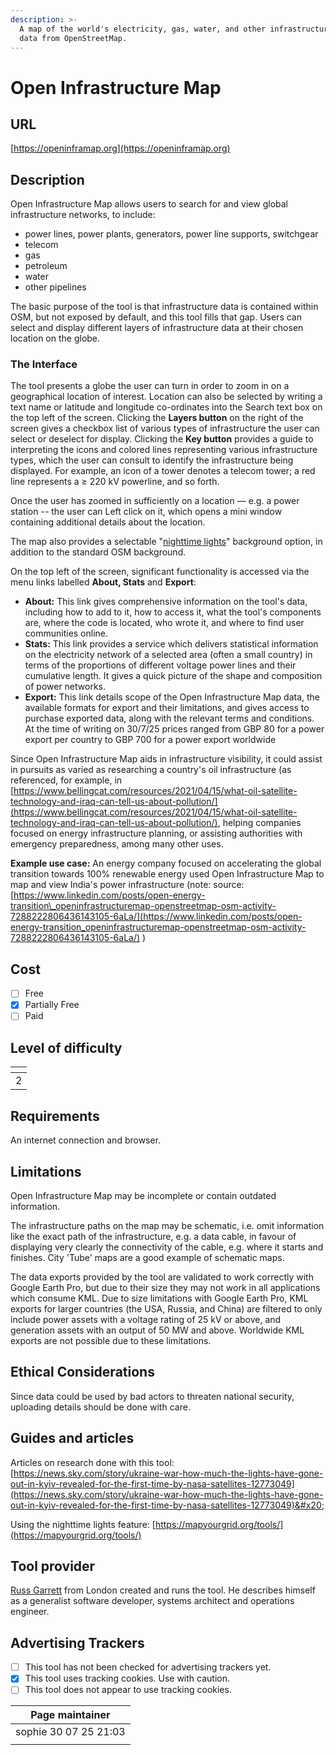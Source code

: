 ```yaml
---
description: >-
  A map of the world's electricity, gas, water, and other infrastructure, using
  data from OpenStreetMap.
---
```


# Open Infrastructure Map

## URL

[https://openinframap.org](https://openinframap.org)

## Description

Open Infrastructure Map allows users to search for and view global infrastructure networks, to include:

* power lines, power plants, generators, power line supports, switchgear
* telecom
* gas
* petroleum
* water
* other pipelines

The basic purpose of the tool is that infrastructure data is contained within OSM, but not exposed by default, and this tool fills that gap. Users can select and display different layers of infrastructure data at their chosen location on the globe.

### The Interface

The tool presents a globe the user can turn in order to zoom in on a geographical location of interest.  Location can also be selected by writing a text name or latitude and longitude co-ordinates into the Search text box on the top left of the screen.  Clicking the **Layers button** on the right of the screen gives a checkbox list of various types of infrastructure the user can select or deselect for display.  Clicking the **Key button** provides a guide to interpreting the icons and colored lines representing various infrastructure types, which the user can consult to identify the infrastructure being displayed. For example, an icon of a tower denotes a telecom tower; a red line represents a ≥ 220 kV powerline, and so forth. &#x20;

Once the user has zoomed in sufficiently on a location — e.g. a power station -- the user can Left click on it, which opens a mini window containing additional details about the location.&#x20;

The map also provides a selectable "[nighttime lights](https://mapyourgrid.org/tools/)" background option, in addition to the standard OSM background.

On the top left of the screen, significant functionality is accessed via the menu links labelled **About, Stats** and **Export**:

* **About:** This link gives comprehensive information on the tool's data, including how to add to it, how to access it, what the tool's components are, where the code is located, who wrote it, and where to find user communities online.
* **Stats:** This link provides a service which delivers statistical information on the electricity network of a selected area (often a small country) in terms of the proportions of different voltage power lines and their cumulative length. It gives a quick picture of the shape and composition of power networks.
* **Export:** This link details scope of the Open Infrastructure Map data, the available formats for export and their limitations, and gives access to purchase exported data, along with the relevant terms and conditions. At the time of writing on 30/7/25 prices ranged from GBP 80 for a power export per country to GBP 700 for a power export worldwide

Since Open Infrastructure Map aids in infrastructure visibility, it could assist in pursuits as varied as researching a country's oil infrastructure (as referenced, for example, in [https://www.bellingcat.com/resources/2021/04/15/what-oil-satellite-technology-and-iraq-can-tell-us-about-pollution/](https://www.bellingcat.com/resources/2021/04/15/what-oil-satellite-technology-and-iraq-can-tell-us-about-pollution/),  helping companies focused on energy infrastructure planning, or assisting authorities with emergency preparedness, among many other uses.

**Example use case:** An energy company focused on accelerating the global transition towards 100% renewable energy used Open Infrastructure Map to map and view India's power infrastructure (note: source: [https://www.linkedin.com/posts/open-energy-transition\_openinfrastructuremap-openstreetmap-osm-activity-7288222806436143105-6aLa/](https://www.linkedin.com/posts/open-energy-transition_openinfrastructuremap-openstreetmap-osm-activity-7288222806436143105-6aLa/) )

## Cost

* [ ] Free
* [x] Partially Free
* [ ] Paid

## Level of difficulty

<table><thead><tr><th data-type="rating" data-max="5"></th></tr></thead><tbody><tr><td>2</td></tr></tbody></table>

## Requirements

An internet connection and browser.

## Limitations

Open Infrastructure Map may be incomplete or contain outdated information.

The infrastructure paths on the map may be schematic, i.e. omit information like the exact path of the infrastructure, e.g. a data cable, in favour of displaying very clearly the connectivity of the cable, e.g. where it starts and finishes. City 'Tube' maps are a good example of schematic maps.

The data exports provided by the tool are validated to work correctly with Google Earth Pro, but due to their size they may not work in all applications which consume KML. Due to size limitations with Google Earth Pro, KML exports for larger countries (the USA, Russia, and China) are filtered to only include power assets with a voltage rating of 25 kV or above, and generation assets with an output of 50 MW and above. Worldwide KML exports are not possible due to these limitations.

## Ethical Considerations

Since data could be used by bad actors to threaten national security, uploading details should be done with care.

## Guides and articles

Articles on research done with this tool: [https://news.sky.com/story/ukraine-war-how-much-the-lights-have-gone-out-in-kyiv-revealed-for-the-first-time-by-nasa-satellites-12773049](https://news.sky.com/story/ukraine-war-how-much-the-lights-have-gone-out-in-kyiv-revealed-for-the-first-time-by-nasa-satellites-12773049)&#x20;

Using the nighttime lights feature: [https://mapyourgrid.org/tools/](https://mapyourgrid.org/tools/)

## Tool provider

[Russ Garrett](https://russ.garrett.co.uk/) from London created and runs the tool.  He describes himself as a generalist software developer, systems architect and operations engineer.&#x20;

## Advertising Trackers

* [ ] This tool has not been checked for advertising trackers yet.
* [x] This tool uses tracking cookies. Use with caution.
* [ ] This tool does not appear to use tracking cookies.

| Page maintainer       |
| --------------------- |
| sophie 30 07 25 21:03 |
|                       |
